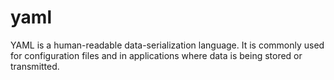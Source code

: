 # yaml
 YAML is a human-readable data-serialization language. It is commonly used for configuration files and in applications where data is being stored or transmitted.